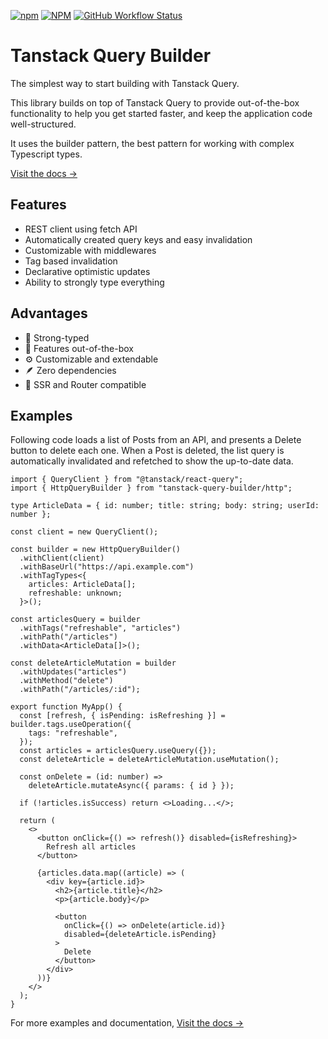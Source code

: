 [![npm](https://img.shields.io/npm/v/tanstack-query-builder?style=for-the-badge)](https://www.npmjs.com/package/tanstack-query-builder)
[![NPM](https://img.shields.io/npm/l/tanstack-query-builder?style=for-the-badge)](https://github.com/KurtGokhan/tanstack-query-builder/blob/main/LICENSE)
[![GitHub Workflow Status](https://img.shields.io/github/actions/workflow/status/KurtGokhan/tanstack-query-builder/ci.yml?style=for-the-badge)](https://github.com/KurtGokhan/tanstack-query-builder/actions/workflows/ci.yml)

# Tanstack Query Builder

The simplest way to start building with Tanstack Query.

This library builds on top of Tanstack Query to provide out-of-the-box functionality to help you get started faster, and keep the application code well-structured.

It uses the builder pattern, the best pattern for working with complex Typescript types.

[Visit the docs →](https://gkurt.com/tanstack-query-builder/)

## Features

- REST client using fetch API
- Automatically created query keys and easy invalidation
- Customizable with middlewares
- Tag based invalidation
- Declarative optimistic updates
- Ability to strongly type everything

## Advantages

- 💪 Strong-typed
- 🚀 Features out-of-the-box
- ⚙️ Customizable and extendable
- 🪶 Zero dependencies
- 🚢 SSR and Router compatible

## Examples

Following code loads a list of Posts from an API, and presents a Delete button to delete each one.
When a Post is deleted, the list query is automatically invalidated and refetched to show the up-to-date data.

```tsx
import { QueryClient } from "@tanstack/react-query";
import { HttpQueryBuilder } from "tanstack-query-builder/http";

type ArticleData = { id: number; title: string; body: string; userId: number };

const client = new QueryClient();

const builder = new HttpQueryBuilder()
  .withClient(client)
  .withBaseUrl("https://api.example.com")
  .withTagTypes<{
    articles: ArticleData[];
    refreshable: unknown;
  }>();

const articlesQuery = builder
  .withTags("refreshable", "articles")
  .withPath("/articles")
  .withData<ArticleData[]>();

const deleteArticleMutation = builder
  .withUpdates("articles")
  .withMethod("delete")
  .withPath("/articles/:id");

export function MyApp() {
  const [refresh, { isPending: isRefreshing }] = builder.tags.useOperation({
    tags: "refreshable",
  });
  const articles = articlesQuery.useQuery({});
  const deleteArticle = deleteArticleMutation.useMutation();

  const onDelete = (id: number) =>
    deleteArticle.mutateAsync({ params: { id } });

  if (!articles.isSuccess) return <>Loading...</>;

  return (
    <>
      <button onClick={() => refresh()} disabled={isRefreshing}>
        Refresh all articles
      </button>

      {articles.data.map((article) => (
        <div key={article.id}>
          <h2>{article.title}</h2>
          <p>{article.body}</p>

          <button
            onClick={() => onDelete(article.id)}
            disabled={deleteArticle.isPending}
          >
            Delete
          </button>
        </div>
      ))}
    </>
  );
}
```

For more examples and documentation, [Visit the docs →](https://gkurt.com/tanstack-query-builder/)
